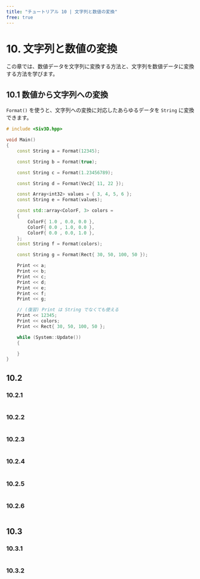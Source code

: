 ```yaml
---
title: "チュートリアル 10 | 文字列と数値の変換"
free: true
---
```


# 10. 文字列と数値の変換
この章では、数値データを文字列に変換する方法と、文字列を数値データに変換する方法を学びます。

## 10.1 数値から文字列への変換
`Format()` を使うと、文字列への変換に対応したあらゆるデータを `String` に変換できます。

```cpp
# include <Siv3D.hpp>

void Main()
{
	const String a = Format(12345);

	const String b = Format(true);

	const String c = Format(1.23456789);

	const String d = Format(Vec2{ 11, 22 });

	const Array<int32> values = { 3, 4, 5, 6 };
	const String e = Format(values);

	const std::array<ColorF, 3> colors =
	{
		ColorF{ 1.0 , 0.0, 0.0 },
		ColorF{ 0.0 , 1.0, 0.0 },
		ColorF{ 0.0 , 0.0, 1.0 },
	};
	const String f = Format(colors);

	const String g = Format(Rect{ 30, 50, 100, 50 });

	Print << a;
	Print << b;
	Print << c;
	Print << d;
	Print << e;
	Print << f;
	Print << g;

	// (復習) Print は String でなくても使える
	Print << 12345;
	Print << colors;
	Print << Rect{ 30, 50, 100, 50 };

	while (System::Update())
	{

	}
}
```


## 10.2


### 10.2.1


```cpp

```


### 10.2.2


```cpp

```


### 10.2.3


```cpp

```


### 10.2.4


```cpp

```


### 10.2.5


```cpp

```


### 10.2.6


```cpp

```


## 10.3


### 10.3.1


```cpp

```


### 10.3.2


```cpp

```
